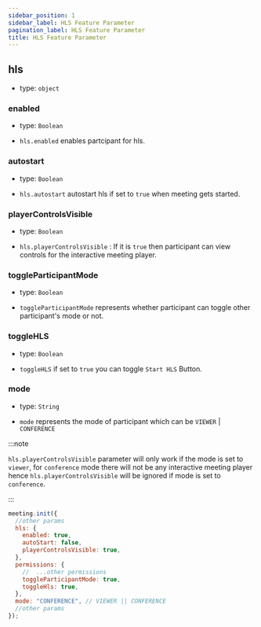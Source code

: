 ```yaml
---
sidebar_position: 1
sidebar_label: HLS Feature Parameter
pagination_label: HLS Feature Parameter
title: HLS Feature Parameter
---
```


<div class="sdk-api-ref-only-h4">

## hls

- type: `object`

### enabled

- type: `Boolean`

- `hls.enabled` enables partcipant for hls.

### autostart

- type: `Boolean`

- `hls.autostart` autostart hls if set to `true` when meeting gets started.

### playerControlsVisible

- type: `Boolean`

- `hls.playerControlsVisible` : If it is `true` then participant can view controls for the interactive meeting player.

### toggleParticipantMode

- type: `Boolean`

- `toggleParticipantMode` represents whether participant can toggle other participant's mode or not.

### toggleHLS

- type: `Boolean`

- `toggleHLS` if set to `true` you can toggle `Start HLS` Button.

### mode

- type: `String`

- `mode` represents the mode of participant which can be `VIEWER` | `CONFERENCE`

:::note

`hls.playerControlsVisible` parameter will only work if the mode is set to `viewer`, for `conference` mode there will not be any interactive meeting player hence `hls.playerControlsVisible` will be ignored if mode is set to `conference`.

:::

```js
meeting.init({
  //other params
  hls: {
    enabled: true,
    autoStart: false,
    playerControlsVisible: true,
  },
  permissions: {
    //  ...other permissions
    toggleParticipantMode: true,
    toggleHls: true,
  },
  mode: "CONFERENCE", // VIEWER || CONFERENCE
  //other params
});
```

</div>
